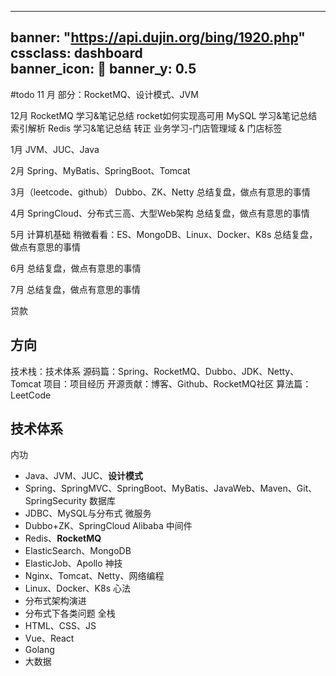 

---
banner: "https://api.dujin.org/bing/1920.php"
cssclass: dashboard  
banner_icon: 🌻
banner_y: 0.5
---
#todo
11 月
部分：RocketMQ、设计模式、JVM

12月
RocketMQ 学习&笔记总结 rocket如何实现高可用
MySQL 学习&笔记总结 索引解析
Redis 学习&笔记总结
转正
业务学习-门店管理域 & 门店标签

1月
JVM、JUC、Java

2月
Spring、MyBatis、SpringBoot、Tomcat

3月（leetcode、github）
Dubbo、ZK、Netty
总结复盘，做点有意思的事情

4月
SpringCloud、分布式三高、大型Web架构
总结复盘，做点有意思的事情

5月
计算机基础
稍微看看：ES、MongoDB、Linux、Docker、K8s
总结复盘，做点有意思的事情

6月
总结复盘，做点有意思的事情

7月
总结复盘，做点有意思的事情

贷款



## 方向
技术栈：技术体系
源码篇：Spring、RocketMQ、Dubbo、JDK、Netty、Tomcat
项目：项目经历
开源贡献：博客、Github、RocketMQ社区
算法篇：LeetCode

## 技术体系
内功
- Java、JVM、JUC、**设计模式**
- Spring、SpringMVC、SpringBoot、MyBatis、JavaWeb、Maven、Git、SpringSecurity
数据库
- JDBC、MySQL与分布式
微服务
- Dubbo+ZK、SpringCloud Alibaba
中间件
- Redis、**RocketMQ**
- ElasticSearch、MongoDB
- ElasticJob、Apollo
神技
- Nginx、Tomcat、Netty、网络编程
- Linux、Docker、K8s
心法
- 分布式架构演进
- 分布式下各类问题
全栈
- HTML、CSS、JS
- Vue、React
- Golang
- 大数据